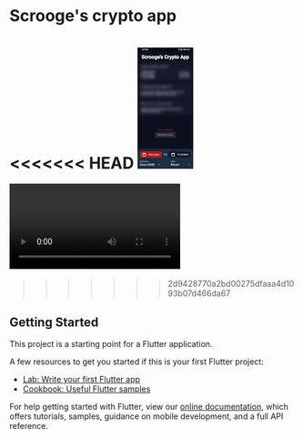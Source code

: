 # Scrooge's crypto app

<<<<<<< HEAD
![Video](/img/crypto_app_video.gif)
=======
![Video](/img/crypto_app_video.mp4)
>>>>>>> 2d9428770a2bd00275dfaaa4d1093b07d466da67

## Getting Started

This project is a starting point for a Flutter application.

A few resources to get you started if this is your first Flutter project:

- [Lab: Write your first Flutter app](https://flutter.dev/docs/get-started/codelab)
- [Cookbook: Useful Flutter samples](https://flutter.dev/docs/cookbook)

For help getting started with Flutter, view our
[online documentation](https://flutter.dev/docs), which offers tutorials,
samples, guidance on mobile development, and a full API reference.
